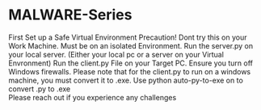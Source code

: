 # MALWARE-Series
First Set up a Safe Virtual Environment 
Precaution! Dont try this on your Work Machine. Must be on an isolated Environment.
Run the server.py on your local server. (Either your local pc or a server on your Virtual Envronment)
Run the client.py File on your Target PC. Ensure you turn off Windows firewalls.
Please note that for the client.py to run on a windows machine, you must convert it to .exe.
Use python  auto-py-to-exe on to convert .py to .exe  
Please reach out if you experience any challenges
